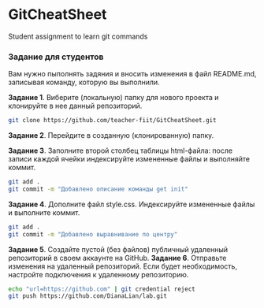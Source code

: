 # GitCheatSheet

Student assignment to learn git commands

### Задание для студентов

Вам нужно пыполнять задяния и вносить изменения в файл README.md, записывая команду, которую вы выполнили.

**Задание 1**. Виберите (локальную) папку для нового проекта и клонируйте в нее данный репозиторий.

```sh
git clone https://github.com/teacher-fiit/GitCheatSheet.git
```

**Задание 2**. Перейдите в созданную (клонированную) папку.

**Задание 3**. Заполните второй столбец таблицы html-файла: после записи каждой ячейки индексируйте измененные файлы и выполняйте коммит.

```sh
git add .
git commit -m "Добавлено описание команды get init"
```

**Задание 4**. Дополните файл style.css. Индексируйте измененные файлы и выполните коммит.

```sh
git add .
git commit -m "Добавлено выравнивание по центру"
```

**Задание 5**. Создайте пустой (без файлов) публичный удаленный репозиторий в своем аккаунте на GitHub.
**Задание 6**. Отправьте изменения на удаленный репозиторий. Если будет необходимость, настройте подключения к удаленному репозиторию.

```sh
echo "url=https://github.com" | git credential reject
git push https://github.com/DianaLian/lab.git
```
